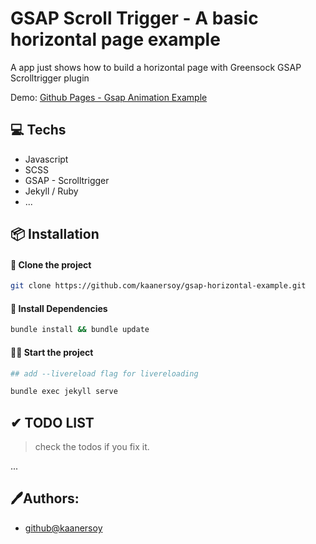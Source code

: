 # GSAP Scroll Trigger - A basic horizontal page example

A app just shows how to build a horizontal page with Greensock GSAP Scrolltrigger plugin

Demo: [Github Pages - Gsap Animation Example](https://kaanersoy.github.io/gsap-animation-example/)

## 💻 Techs

- Javascript
- SCSS
- GSAP - Scrolltrigger
- Jekyll / Ruby
- ...

## 📦 Installation

#### 📰 Clone the project

```bash
git clone https://github.com/kaanersoy/gsap-horizontal-example.git
```

#### 🔻 Install Dependencies

```bash
bundle install && bundle update
```

#### 🏃‍♂️ Start the project

```bash
## add --livereload flag for livereloading

bundle exec jekyll serve
```

## ✔ TODO LIST

> check the todos if you fix it.

...

## 🖊Authors:

- [github@kaanersoy](https://github.com/kaanersoy)
